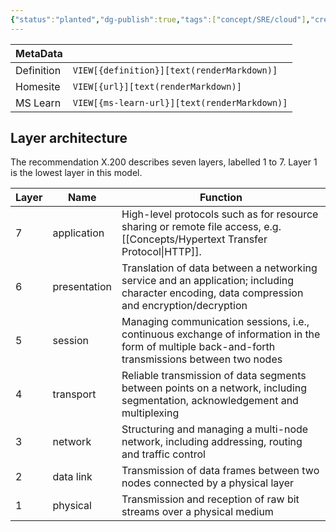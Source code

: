 ```yaml
---
{"status":"planted","dg-publish":true,"tags":["concept/SRE/cloud"],"creation_date":"2024-05-06 10:17","definition":"The Open Systems Interconnection (OSI) model is a reference model from the International Organization for Standardization (ISO) that \"provides a common basis for the coordination of standards development for the purpose of systems interconnection.","ms-learn-url":"undefined","url":"undefined","aliases":["OSI Model"],"permalink":"/concepts/open-systems-interconnection-model/","dgPassFrontmatter":true}
---
```



| MetaData   |                                              |
| ---------- | -------------------------------------------- |
| Definition | `VIEW[{definition}][text(renderMarkdown)]`   |
| Homesite   | `VIEW[{url}][text(renderMarkdown)]`          |
| MS Learn   | `VIEW[{ms-learn-url}][text(renderMarkdown)]` |

## Layer architecture

The recommendation X.200 describes seven layers, labelled 1 to 7. Layer 1 is the lowest layer in this model.

| Layer | Name         | Function                                                                                                                                         |
| ----- | ------------ | ------------------------------------------------------------------------------------------------------------------------------------------------ |
| 7     | application  | High-level protocols such as for resource sharing or remote file access, e.g. [[Concepts/Hypertext Transfer Protocol\|HTTP]].                             |
| 6     | presentation | Translation of data between a networking service and an application; including character encoding, data compression and encryption/decryption    |
| 5     | session      | Managing communication sessions, i.e., continuous exchange of information in the form of multiple back-and-forth transmissions between two nodes |
| 4     | transport    | Reliable transmission of data segments between points on a network, including segmentation, acknowledgement and multiplexing                     |
| 3     | network      | Structuring and managing a multi-node network, including addressing, routing and traffic control                                                 |
| 2     | data link    | Transmission of data frames between two nodes connected by a physical layer                                                                      |
| 1     | physical     | Transmission and reception of raw bit streams over a physical medium                                                                             |
